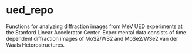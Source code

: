 # ued_repo

Functions for analyzing diffraction images from MeV UED experiments at the Stanford Linear Accelerator Center. 
Experimental data consists of time dependent diffraction images of MoS2/WS2 and MoSe2/WSe2 van der Waals Heterostructures. 

